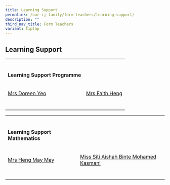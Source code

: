 ```yaml
---
title: Learning Support
permalink: /our-ij-family/form-teachers/learning-support/
description: ""
third_nav_title: Form Teachers
variant: tiptap
---
```

<h2>Learning Support</h2>
<table>
<tbody>
<tr>
<td rowspan="1" colspan="1">
<p></p>
</td>
<td rowspan="1" colspan="1">
<p></p>
</td>
</tr>
<tr>
<td rowspan="1" colspan="1">
<p><strong>Learning Support Programme</strong>
</p>
</td>
<td rowspan="1" colspan="1">
<p></p>
</td>
</tr>
<tr>
<td rowspan="1" colspan="1">
<p><a href="mailto:doreen_yeo@moe.edu.sg" rel="noopener noreferrer nofollow" target="_blank">Mrs Doreen Yeo</a>
</p>
</td>
<td rowspan="1" colspan="1">
<p><a href="mailto:seah_lai_hiang@moe.edu.sg" rel="noopener noreferrer nofollow" target="_blank">Mrs Faith Heng</a>
</p>
</td>
</tr>
<tr>
<td rowspan="1" colspan="1">
<p></p>
</td>
<td rowspan="1" colspan="1">
<p></p>
</td>
</tr>
</tbody>
</table>
<table>
<tbody>
<tr>
<th rowspan="1" colspan="1">
<p></p>
</th>
<th rowspan="1" colspan="1">
<p></p>
</th>
</tr>
<tr>
<td rowspan="1" colspan="1">
<p><strong>Learning Support Mathematics</strong>
</p>
</td>
<td rowspan="1" colspan="1">
<p></p>
</td>
</tr>
<tr>
<td rowspan="1" colspan="1">
<p><a href="mailto:heng_may_may_a@moe.edu.sg" rel="noopener noreferrer nofollow" target="_blank">Mrs Heng May May</a>
</p>
</td>
<td rowspan="1" colspan="1">
<p><a href="mailto:siti_aishah_mohamed_kasmani@moe.edu.sg" rel="noopener noreferrer nofollow" target="_blank">Miss Siti Aishah Binte Mohamed Kasmani</a>
</p>
</td>
</tr>
<tr>
<td rowspan="1" colspan="1">
<p></p>
</td>
<td rowspan="1" colspan="1">
<p></p>
</td>
</tr>
</tbody>
</table>
<p></p>